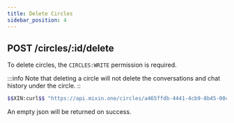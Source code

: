 ```yaml
---
title: Delete Circles
sidebar_position: 4
---
```


## POST /circles/:id/delete

To delete circles, the `CIRCLES:WRITE` permission is required.

:::info
Note that deleting a circle will not delete the conversations and chat history under the circle.
::

```bash
$$XIN:curl$$ "https://api.mixin.one/circles/a465ffdb-4441-4cb9-8b45-00cf79dfbc46/delete"
```

An empty json will be returned on success.

